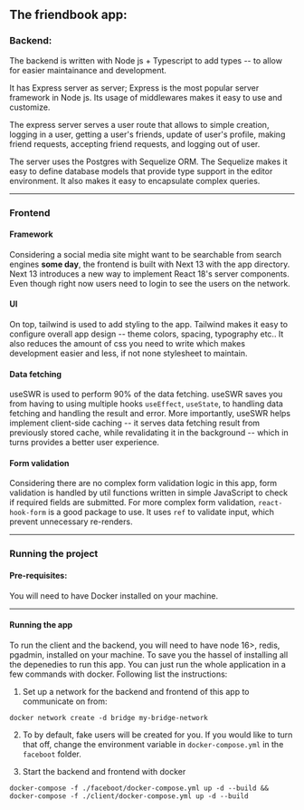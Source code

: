 ## The friendbook app:

### Backend:

The backend is written with Node js + Typescript to add types -- to allow for easier maintainance and development.

It has Express server as server; Express is the most popular server framework in Node js. Its usage of middlewares makes it easy to use and customize.

The express server serves a user route that allows to simple creation, logging in a user, getting a user's friends, update of user's profile, making friend requests, accepting friend requests, and logging out of user.

The server uses the Postgres with Sequelize ORM. The Sequelize makes it easy to define database models that provide type support in the editor environment. It also makes it easy to encapsulate complex queries.

<hr>

### Frontend

#### Framework

Considering a social media site might want to be searchable from search engines <b>some day</b>, the frontend is built with Next 13 with the app directory. Next 13 introduces a new way to implement React 18's server components. Even though right now users need to login to see the users on the network.

#### UI

On top, tailwind is used to add styling to the app. Tailwind makes it easy to configure overall app design -- theme colors, spacing, typography etc.. It also reduces the amount of css you need to write which makes development easier and less, if not none stylesheet to maintain.

#### Data fetching

useSWR is used to perform 90% of the data fetching. useSWR saves you from having to using multiple hooks `useEffect`, `useState`, to handling data fetching and handling the result and error. More importantly, useSWR helps implement client-side caching -- it serves data fetching result from previously stored cache, while revalidating it in the background -- which in turns provides a better user experience.

#### Form validation

Considering there are no complex form validation logic in this app, form validation is handled by util functions written in simple JavaScript to check if required fields are submitted. For more complex form validation, `react-hook-form` is a good package to use. It uses `ref` to validate input, which prevent unnecessary re-renders.

<hr>

### Running the project

#### Pre-requisites:

You will need to have Docker installed on your machine.

<hr>

#### Running the app

To run the client and the backend, you will need to have node 16>, redis, pgadmin, installed on your machine. To save you the hassel of installing all the depenedies to run this app. You can just run the whole application in a few commands with docker. Following list the instructions:

1. Set up a network for the backend and frontend of this app to communicate on from:

```
docker network create -d bridge my-bridge-network
```

2. To by default, fake users will be created for you. If you would like to turn that off, change the environment variable in `docker-compose.yml` in the `faceboot` folder.

3. Start the backend and frontend with docker

```
docker-compose -f ./faceboot/docker-compose.yml up -d --build && docker-compose -f ./client/docker-compose.yml up -d --build
```
